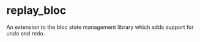 # replay_bloc

An extension to the bloc state management library which adds support for undo and redo.

